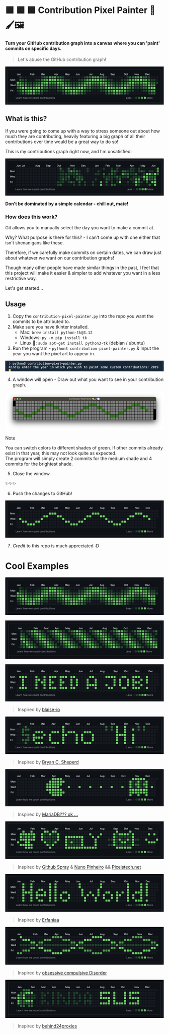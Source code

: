 # 🟩 🟩 🟩 Contribution Pixel Painter 🎨🖌️🖼️

#### Turn your GitHub contribution graph into a canvas where you can 'paint' commits on specific days.

> Let's abuse the GitHub contribution graph!

![Contribution Graph Pixel Wave with epic Gradient](https://github.com/FreddyMSchubert/contribution-pixel-painter/blob/main/readme-assets/examples/pixel-snake-gradiented.png)

## What is this?

If you were going to come up with a way to stress someone out about how much they are contributing, heavily featuring a big graph of all their contributions over time would be a great way to do so!

This is my contributions graph right now, and I'm unsatisfied:

![My contributions graph](https://github.com/FreddyMSchubert/contribution-pixel-painter/blob/main/readme-assets/normal-contributions.png)

**Don't be dominated by a simple calendar - chill out, mate!**

### How does this work?

Git allows you to manually select the day you want to make a commit at.

Why? What purpose is there for this? - I can't come up with one either that isn't shenanigans like these.

Therefore, if we carefully make commits on certain dates, we can draw just about whatever we want on our contribution graphs!

Though many other people have made similar things in the past, I feel that this project will make it easier & simpler to add whatever you want in a less restrictive way.

Let's get started...

## Usage

1. Copy the `contribution-pixel-painter.py` into the repo you want the commits to be attributed to.
2. Make sure you have tkinter installed.
	- Mac: `brew install python-tk@3.12`
	- Windows: `py -m pip install tk`
	- Linux 💪: `sudo apt-get install python3-tk` (debian / ubuntu)
3. Run the program - `python3 contribution-pixel-painter.py` & Input the year you want the pixel art to appear in.

![input year prompt](https://github.com/FreddyMSchubert/contribution-pixel-painter/blob/main/readme-assets/input-year-prompt.png)

4. A window will open - Draw out what you want to see in your contribution graph.

![Contribution Painter Window](https://github.com/FreddyMSchubert/contribution-pixel-painter/blob/main/readme-assets/contribution-painter-window.png)

> [!NOTE]
> You can switch colors to different shades of green. If other commits already exist in that year, this may not look quite as expected. \
> The program will simply create 2 commits for the medium shade and 4 commits for the brightest shade.

5. Close the window.

✨✨✨

6. Push the changes to GitHub!

![Contribution Graph Pixel Wave](https://github.com/FreddyMSchubert/contribution-pixel-painter/blob/main/readme-assets/pixel-snake.png)

7. *Credit* to this repo is much appreciated :D

# Cool Examples

![Contribution Graph Pixel Snake with epic Gradient](https://github.com/FreddyMSchubert/contribution-pixel-painter/blob/main/readme-assets/examples/pixel-snake-gradiented.png)

![Contribution Graph Pixel Wave](https://github.com/FreddyMSchubert/contribution-pixel-painter/blob/main/readme-assets/examples/wavey.png)

![Contribution Graph Pixel I need a job](https://github.com/FreddyMSchubert/contribution-pixel-painter/blob/main/readme-assets/examples/job.png)
> Inspired by [blaise-io](https://github.com/blaise-io/contribution)

![Contribution Graph Pixel echo hi shell](https://github.com/FreddyMSchubert/contribution-pixel-painter/blob/main/readme-assets/examples/echohi.png)
> Inspired by [Bryan C. Sheperd](https://BryanCSheperd.com)

![Contribution Graph Pixel Pacman](https://github.com/FreddyMSchubert/contribution-pixel-painter/blob/main/readme-assets/examples/pacman.png)
> Inspired by [MariaDB??? ok ...](https://mariadb.org/contribution-wish-list/)

![Contribution Graph Pixel Icons](https://github.com/FreddyMSchubert/contribution-pixel-painter/blob/main/readme-assets/examples/icons.png)
> Inspired by [Github Spray](https://github.com/Annihil/github-spray) & [Nuno Pinheiro](https://www.linkedin.com/pulse/hacking-github-contributions-calendar-nuno-pinheiro/) && [Pixelstech.net](https://www.pixelstech.net/article/1380296808-How-to-make-contribution-to-GitHub-correctly#:~:text=If%20you%20have%20a%20GitHub,7%20rows%20and%2053%20columns.)

![Contribution Graph Pixel Hello World Text](https://github.com/FreddyMSchubert/contribution-pixel-painter/blob/main/readme-assets/examples/helloworld.png)
> Inspired by [Erfaniaa](https://github.com/Erfaniaa/text-to-commit-history)

![Contribution Graph Pixel DNA](https://github.com/FreddyMSchubert/contribution-pixel-painter/blob/main/readme-assets/examples/dna.png)
> Inspired by [obsessive compulsive Disorder](https://medium.com/@olyaB/making-your-github-green-again-dab6f414b04b)

![Contribution Graph Pixel Among us Kinda Sus](https://github.com/FreddyMSchubert/contribution-pixel-painter/blob/main/readme-assets/examples/amogus.png)
> Inspired by [behind24proxies](https://www.reddit.com/r/Python/comments/xb25lo/i_created_pixelhub_to_customize_your_github/)

